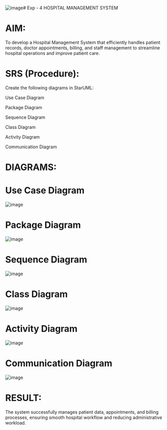 ![image](https://github.com/user-attachments/assets/129fad72-dc36-4505-92d6-7b8a6b0d442b)# Exp - 4 HOSPITAL MANAGEMENT SYSTEM

# AIM:
To develop a Hospital Management System that efficiently handles patient records, doctor appointments, billing, and staff management to streamline hospital operations and improve patient care.
# SRS (Procedure):
Create the following diagrams in StarUML:

Use Case Diagram

Package Diagram

Sequence Diagram

Class Diagram

Activity Diagram

Communication Diagram

# DIAGRAMS:

# Use Case Diagram

![image](https://github.com/user-attachments/assets/a3a17e30-0228-4775-87e8-b4aaada6c0cb)

# Package Diagram

![image](https://github.com/user-attachments/assets/2d6aee60-d746-44b6-af43-6aa3d11e7b16)

# Sequence Diagram

![image](https://github.com/user-attachments/assets/1f688c95-92fb-4cb4-a90f-08ae95e30667)

# Class Diagram

![image](https://github.com/user-attachments/assets/69499462-f667-4f64-8794-4ccfd9d54f43)

# Activity Diagram

![image](https://github.com/user-attachments/assets/52551568-f10a-4694-96a4-470890398610)

# Communication Diagram

![image](https://github.com/user-attachments/assets/f84752fa-ae22-47c1-a834-2ea4258953b7)

# RESULT:
The system successfully manages patient data, appointments, and billing processes, ensuring smooth hospital workflow and reducing administrative workload.
